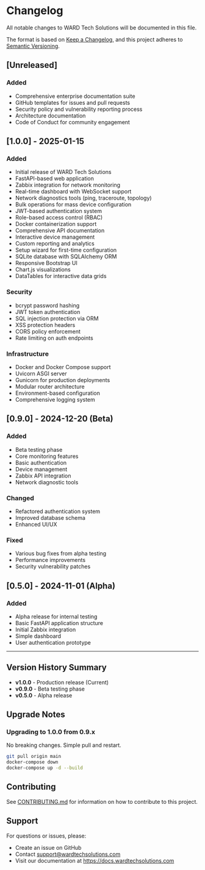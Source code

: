# Changelog

All notable changes to WARD Tech Solutions will be documented in this file.

The format is based on [Keep a Changelog](https://keepachangelog.com/en/1.0.0/),
and this project adheres to [Semantic Versioning](https://semver.org/spec/v2.0.0.html).

## [Unreleased]

### Added
- Comprehensive enterprise documentation suite
- GitHub templates for issues and pull requests
- Security policy and vulnerability reporting process
- Architecture documentation
- Code of Conduct for community engagement

## [1.0.0] - 2025-01-15

### Added
- Initial release of WARD Tech Solutions
- FastAPI-based web application
- Zabbix integration for network monitoring
- Real-time dashboard with WebSocket support
- Network diagnostics tools (ping, traceroute, topology)
- Bulk operations for mass device configuration
- JWT-based authentication system
- Role-based access control (RBAC)
- Docker containerization support
- Comprehensive API documentation
- Interactive device management
- Custom reporting and analytics
- Setup wizard for first-time configuration
- SQLite database with SQLAlchemy ORM
- Responsive Bootstrap UI
- Chart.js visualizations
- DataTables for interactive data grids

### Security
- bcrypt password hashing
- JWT token authentication
- SQL injection protection via ORM
- XSS protection headers
- CORS policy enforcement
- Rate limiting on auth endpoints

### Infrastructure
- Docker and Docker Compose support
- Uvicorn ASGI server
- Gunicorn for production deployments
- Modular router architecture
- Environment-based configuration
- Comprehensive logging system

## [0.9.0] - 2024-12-20 (Beta)

### Added
- Beta testing phase
- Core monitoring features
- Basic authentication
- Device management
- Zabbix API integration
- Network diagnostic tools

### Changed
- Refactored authentication system
- Improved database schema
- Enhanced UI/UX

### Fixed
- Various bug fixes from alpha testing
- Performance improvements
- Security vulnerability patches

## [0.5.0] - 2024-11-01 (Alpha)

### Added
- Alpha release for internal testing
- Basic FastAPI application structure
- Initial Zabbix integration
- Simple dashboard
- User authentication prototype

---

## Version History Summary

- **v1.0.0** - Production release (Current)
- **v0.9.0** - Beta testing phase
- **v0.5.0** - Alpha release

## Upgrade Notes

### Upgrading to 1.0.0 from 0.9.x
No breaking changes. Simple pull and restart.

```bash
git pull origin main
docker-compose down
docker-compose up -d --build
```

## Contributing

See [CONTRIBUTING.md](CONTRIBUTING.md) for information on how to contribute to this project.

## Support

For questions or issues, please:
- Create an issue on GitHub
- Contact support@wardtechsolutions.com
- Visit our documentation at https://docs.wardtechsolutions.com
